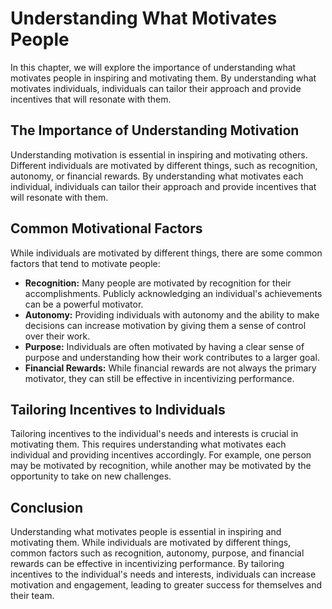 # Understanding What Motivates People

In this chapter, we will explore the importance of understanding what motivates people in inspiring and motivating them. By understanding what motivates individuals, individuals can tailor their approach and provide incentives that will resonate with them.

The Importance of Understanding Motivation
------------------------------------------

Understanding motivation is essential in inspiring and motivating others. Different individuals are motivated by different things, such as recognition, autonomy, or financial rewards. By understanding what motivates each individual, individuals can tailor their approach and provide incentives that will resonate with them.

Common Motivational Factors
---------------------------

While individuals are motivated by different things, there are some common factors that tend to motivate people:

* **Recognition:** Many people are motivated by recognition for their accomplishments. Publicly acknowledging an individual's achievements can be a powerful motivator.
* **Autonomy:** Providing individuals with autonomy and the ability to make decisions can increase motivation by giving them a sense of control over their work.
* **Purpose:** Individuals are often motivated by having a clear sense of purpose and understanding how their work contributes to a larger goal.
* **Financial Rewards:** While financial rewards are not always the primary motivator, they can still be effective in incentivizing performance.

Tailoring Incentives to Individuals
-----------------------------------

Tailoring incentives to the individual's needs and interests is crucial in motivating them. This requires understanding what motivates each individual and providing incentives accordingly. For example, one person may be motivated by recognition, while another may be motivated by the opportunity to take on new challenges.

Conclusion
----------

Understanding what motivates people is essential in inspiring and motivating them. While individuals are motivated by different things, common factors such as recognition, autonomy, purpose, and financial rewards can be effective in incentivizing performance. By tailoring incentives to the individual's needs and interests, individuals can increase motivation and engagement, leading to greater success for themselves and their team.

